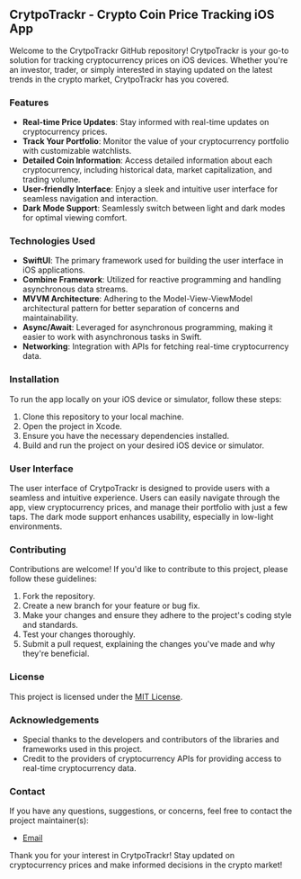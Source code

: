 ## CrytpoTrackr - Crypto Coin Price Tracking iOS App

Welcome to the CrytpoTrackr GitHub repository! CrytpoTrackr is your go-to solution for tracking cryptocurrency prices on iOS devices. Whether you're an investor, trader, or simply interested in staying updated on the latest trends in the crypto market, CrytpoTrackr has you covered.

### Features
- **Real-time Price Updates**: Stay informed with real-time updates on cryptocurrency prices.
- **Track Your Portfolio**: Monitor the value of your cryptocurrency portfolio with customizable watchlists.
- **Detailed Coin Information**: Access detailed information about each cryptocurrency, including historical data, market capitalization, and trading volume.
- **User-friendly Interface**: Enjoy a sleek and intuitive user interface for seamless navigation and interaction.
- **Dark Mode Support**: Seamlessly switch between light and dark modes for optimal viewing comfort.

### Technologies Used
- **SwiftUI**: The primary framework used for building the user interface in iOS applications.
- **Combine Framework**: Utilized for reactive programming and handling asynchronous data streams.
- **MVVM Architecture**: Adhering to the Model-View-ViewModel architectural pattern for better separation of concerns and maintainability.
- **Async/Await**: Leveraged for asynchronous programming, making it easier to work with asynchronous tasks in Swift.
- **Networking**: Integration with APIs for fetching real-time cryptocurrency data.

### Installation
To run the app locally on your iOS device or simulator, follow these steps:
1. Clone this repository to your local machine.
2. Open the project in Xcode.
3. Ensure you have the necessary dependencies installed.
4. Build and run the project on your desired iOS device or simulator.

### User Interface
The user interface of CrytpoTrackr is designed to provide users with a seamless and intuitive experience. Users can easily navigate through the app, view cryptocurrency prices, and manage their portfolio with just a few taps. The dark mode support enhances usability, especially in low-light environments.

### Contributing
Contributions are welcome! If you'd like to contribute to this project, please follow these guidelines:
1. Fork the repository.
2. Create a new branch for your feature or bug fix.
3. Make your changes and ensure they adhere to the project's coding style and standards.
4. Test your changes thoroughly.
5. Submit a pull request, explaining the changes you've made and why they're beneficial.

### License
This project is licensed under the [MIT License](LICENSE).

### Acknowledgements
- Special thanks to the developers and contributors of the libraries and frameworks used in this project.
- Credit to the providers of cryptocurrency APIs for providing access to real-time cryptocurrency data.

### Contact
If you have any questions, suggestions, or concerns, feel free to contact the project maintainer(s):
- [Email](mailto:mahima16rao@gmail.com)

Thank you for your interest in CrytpoTrackr! Stay updated on cryptocurrency prices and make informed decisions in the crypto market!
